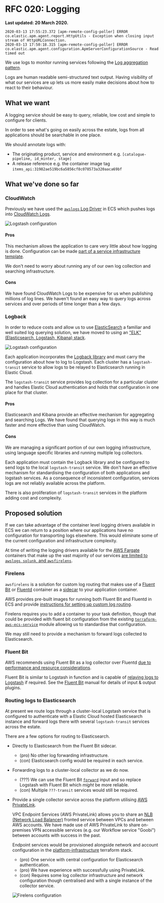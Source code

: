 # RFC 020: Logging

**Last updated: 20 March 2020.**

```
2020-03-13 17:55:23.372 [apm-remote-config-poller] ERROR co.elastic.apm.agent.report.HttpUtils - Exception when closing input stream of HttpURLConnection.
2020-03-13 17:50:18.315 [apm-remote-config-poller] ERROR co.elastic.apm.agent.configuration.ApmServerConfigurationSource - Read timed out
```

We use logs to monitor running services following the [Log aggregation pattern](https://microservices.io/patterns/observability/application-logging.html).

Logs are human readable semi-structured text output. Having visibility of what our services are up lets us more easily make decisions about how to react to their behaviour. 

## What we want

A logging service should be easy to query, reliable, low cost and simple to configure for clients.

In order to see what's going on easily across the estate, logs from all applications should be searchable in one place.
 
We should annotate logs with:
- The originating product, service and environment e.g. `[catalogue-pipeline, id_minter, stage]`
- A release reference e.g. the container image tag `items_api:31982ae519bc6a5856cf8c078573a320aaca69bf`

## What we've done so far

### CloudWatch

Previously we have used the [`awslogs` Log Driver](https://docs.aws.amazon.com/AmazonECS/latest/developerguide/using_awslogs.html) in ECS which pushes logs into [CloudWatch Logs](https://docs.aws.amazon.com/AmazonCloudWatch/latest/logs/WhatIsCloudWatchLogs.html).

![Logstash configuration](cloudwatch.png)

#### Pros

This mechanism allows the application to care very little about how logging is done. Configuration can be made [part of a service infrastructure template](https://github.com/wellcomecollection/terraform-aws-ecs-service/blob/master/task_definition/single_container/task_definition.json.tpl#L16).

We don't need to worry about running any of our own log collection and searching infrastructure.

#### Cons

We have found CloudWatch Logs to be expensive for us when publishing millions of log lines. We haven't found an easy way to query logs across services and over periods of time longer than a few days.

### Logback

In order to reduce costs and allow us to use [ElasticSearch](https://www.elastic.co/log-monitoring) a familiar and well suited log querying solution, we have moved to using an ["ELK" (Elasticsearch, Logstash, Kibana) stack](https://www.elastic.co/what-is/elk-stack).

![Logstash configuration](logstash.png)

Each application incorporates the [Logback library](http://logback.qos.ch/) and must carry the configuration about how to log to Logstash. Each cluster has a `logstash-transit` service to allow logs to be relayed to Elasticsearch running in Elastic Cloud.

The `logstash-transit` service provides log collection for a particular cluster and handles Elastic Cloud authentication and holds that configuration in one place for that cluster.

#### Pros

Elasticsearch and Kibana provide an effective mechanism for aggregating and searching Logs. We have found that querying logs in this way is much faster and more effective than using CloudWatch.

#### Cons

We are managing a significant portion of our own logging infrastructure, using language specific libraries and running multiple log collectors.

Each application must contain the Logback library and be configured to send logs to the local `logstash-transit` service. We don't have an effective mechanism for standardising the configuration of both applications and logstash services. As a consequence of inconsistent configuration, services logs are not reliably available across the platform.

There is also proliferation of `logstash-transit` services in the platform adding cost and complexity.

## Proposed solution

If we can take advantage of the container level logging drivers available in ECS we can return to a position where our applications have no configuration for transporting logs elsewhere. This would eliminate some of the current configuration and infrastructure complexity.

At time of writing the logging drivers available for the [AWS Fargate](https://aws.amazon.com/fargate/) containers that make up the vast majority of our services [are limited to `awslogs`, `splunk`, and `awsfirelens`](https://docs.aws.amazon.com/AmazonECS/latest/APIReference/API_LogConfiguration.html). 

### Firelens

`awsfirelens` is a solution for custom log routing that makes use of a [Fluent Bit](https://fluentbit.io/) or [Fluentd](https://www.fluentd.org/) container as a [sidecar](https://www.oreilly.com/library/view/designing-distributed-systems/9781491983638/ch02.html) to your application container.

AWS provides pre-built images for running both Fluent Bit and Fluentd in ECS and provide [instructions for setting up custom log routing](https://docs.aws.amazon.com/AmazonECS/latest/userguide/using_firelens.html).

Firelens requires you to add a container to your task definition, though that could be provided with fluent bit configuration from the existing [`terraform-aws-ecs-service`](https://github.com/wellcomecollection/terraform-aws-ecs-service) module allowing us to standardise that configuration.

We may still need to provide a mechanism to forward logs collected to Elasticsearch. 

### Fluent Bit

AWS recommends using Fluent Bit as a log collector over Fluentd [due to performance and resource considerations](https://aws.amazon.com/blogs/opensource/centralized-container-logging-fluent-bit/). 

Fluent Bit is similar to Logstash in function and is capable of [relaying logs to Logstash](https://github.com/fluent/fluent-bit-tutorials/blob/master/ship_to/logstash.md) if required. See the [Fluent Bit](https://docs.fluentbit.io/manual/) manual for details of input & output plugins.

### Routing logs to Elasticsearch

At present we route logs through a cluster-local Logstash service that is configured to authenticate with a Elastic Cloud hosted Elasticsearch instance and forward logs there with several `logstash-transit` services across the estate.

There are a few options for routing to Elasticsearch.

- Directly to Elasticsearch from the Fluent Bit sidecar.
  - (pro) No other log forwarding infrastructure.
  - (con) Elasticsearch config would be required in each service.
- Forwarding logs to a cluster-local collector as we do now.
  - (???) We can use the Fluent Bit [`forward`](https://docs.fluentbit.io/manual/input/forward) input and so replace Logstash with Fluent Bit which _might_ be more reliable.
  - (con) Multiple `???-transit` services would still be required.
- Provide a single collector service across the platform utilising [AWS PrivateLink](https://docs.aws.amazon.com/vpc/latest/userguide/endpoint-service.html).
  
  VPC Endpoint Services (AWS PrivateLink) allows you to share an [NLB (Network Load Balancer)](https://docs.aws.amazon.com/elasticloadbalancing/latest/network/introduction.html) fronted service between VPCs and between AWS accounts. We have made use of AWS PrivateLink to share on-premises VPN accessible services (e.g. our Workflow service "Goobi") between accounts with success in the past.
  
  Endpoint services would be provisioned alongside network and account configuration in the [platform-infrastructure](https://github.com/wellcomecollection/platform-infrastructure) terraform stack. 
  
  - (pro) One service with central configuration for Elasticsearch authentication.
  - (pro) We have experience with successfully using PrivateLink.
  - (con) Requires some log collector infrastructure and network configuration though centralised and with a single instance of the collector service.
  
  ![Firelens configuration](firelens.png)
  
  



